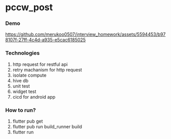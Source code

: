 # pccw_post

### Demo
https://github.com/merukoo0507/interview_homework/assets/5594453/b978107f-27ff-4c4d-a935-e5cac6185025

### Technologies
1. http request for restful api
2. retry machanism for http request
3. isolate compute
4. hive db
5. unit test
6. widget test
7. cicd for android app

### How to run?
1. flutter pub get
2. flutter pub run build_runner build  
3. flutter run
